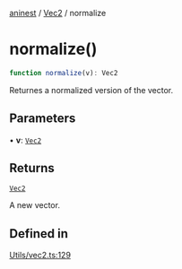 [aninest](../../index.md) / [Vec2](../index.md) / normalize

# normalize()

```ts
function normalize(v): Vec2
```

Returnes a normalized version of the vector.

## Parameters

• **v**: [`Vec2`](../type-aliases/Vec2.md)

## Returns

[`Vec2`](../type-aliases/Vec2.md)

A new vector.

## Defined in

[Utils/vec2.ts:129](https://github.com/zphrs/aninest/blob/765f2ede3df887f1f3a3e1391afab09a932de29a/core/src/Utils/vec2.ts#L129)
